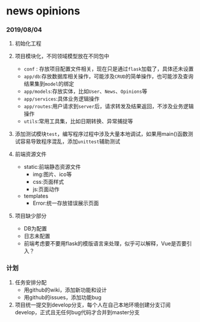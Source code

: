 # news opinions

### 2019/08/04
1. 初始化工程

2. 项目模块化，不同领域模型放在不同包中
    
    * `conf` : 存放项目配置文件相关，现在只是通过`flask`加载了，具体还未设置
    * `app/db`:存放数据库相关操作，可能涉及`CRUD`的简单操作，也可能涉及查询结果集到`model`的绑定
    * `app/models`:存放实体，比如`User`、`News`、`Opinions`等
    * `app/services`:具体业务逻辑操作
    * `app/routes`:用户请求到`server`后，请求转发及结果返回，不涉及业务逻辑操作
    * `utils`:常用工具集，比如日期转换、异常捕捉等
    
3. 添加测试模块`test`，编写程序过程中涉及大量本地调试，如果用main()函数测试容易导致程序混乱，添加`unittest`辅助测试

4. 前端资源文件

    * static:前端静态资源文件
      * img:图片、ico等
      * css:页面样式
      * js:页面动作
    * templates
      * Error:统一存放错误展示页面

5. 项目缺少部分

    * DB为配置
    * 日志未配置
    * 前端考虑要不要用flask的模版语言来处理，似乎可以解释，Vue是否要引入？

    

### 计划

1. 任务安排分配
   * 用github的wiki，添加新功能和设计
   * 用github的issues，添加功能bug
2. 项目统一提交到develop分支，每个人在自己本地环境创建分支订阅develop，正式且无任何bug代码才合并到master分支